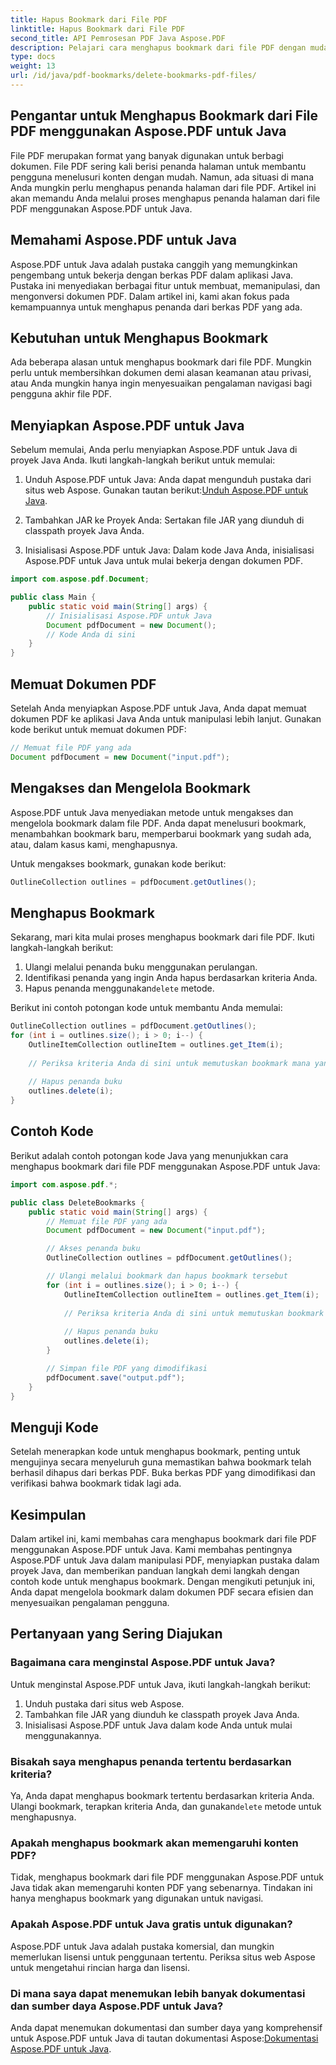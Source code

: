 ```yaml
---
title: Hapus Bookmark dari File PDF
linktitle: Hapus Bookmark dari File PDF
second_title: API Pemrosesan PDF Java Aspose.PDF
description: Pelajari cara menghapus bookmark dari file PDF dengan mudah menggunakan Aspose.PDF untuk Java. Panduan langkah demi langkah dan contoh kode kami memudahkannya.
type: docs
weight: 13
url: /id/java/pdf-bookmarks/delete-bookmarks-pdf-files/
---
```


## Pengantar untuk Menghapus Bookmark dari File PDF menggunakan Aspose.PDF untuk Java

File PDF merupakan format yang banyak digunakan untuk berbagi dokumen. File PDF sering kali berisi penanda halaman untuk membantu pengguna menelusuri konten dengan mudah. Namun, ada situasi di mana Anda mungkin perlu menghapus penanda halaman dari file PDF. Artikel ini akan memandu Anda melalui proses menghapus penanda halaman dari file PDF menggunakan Aspose.PDF untuk Java.

## Memahami Aspose.PDF untuk Java

Aspose.PDF untuk Java adalah pustaka canggih yang memungkinkan pengembang untuk bekerja dengan berkas PDF dalam aplikasi Java. Pustaka ini menyediakan berbagai fitur untuk membuat, memanipulasi, dan mengonversi dokumen PDF. Dalam artikel ini, kami akan fokus pada kemampuannya untuk menghapus penanda dari berkas PDF yang ada.

## Kebutuhan untuk Menghapus Bookmark

Ada beberapa alasan untuk menghapus bookmark dari file PDF. Mungkin perlu untuk membersihkan dokumen demi alasan keamanan atau privasi, atau Anda mungkin hanya ingin menyesuaikan pengalaman navigasi bagi pengguna akhir file PDF.

## Menyiapkan Aspose.PDF untuk Java

Sebelum memulai, Anda perlu menyiapkan Aspose.PDF untuk Java di proyek Java Anda. Ikuti langkah-langkah berikut untuk memulai:

1.  Unduh Aspose.PDF untuk Java: Anda dapat mengunduh pustaka dari situs web Aspose. Gunakan tautan berikut:[Unduh Aspose.PDF untuk Java](https://releases.aspose.com/pdf/java/).

2. Tambahkan JAR ke Proyek Anda: Sertakan file JAR yang diunduh di classpath proyek Java Anda.

3. Inisialisasi Aspose.PDF untuk Java: Dalam kode Java Anda, inisialisasi Aspose.PDF untuk Java untuk mulai bekerja dengan dokumen PDF.

```java
import com.aspose.pdf.Document;

public class Main {
    public static void main(String[] args) {
        // Inisialisasi Aspose.PDF untuk Java
        Document pdfDocument = new Document();
        // Kode Anda di sini
    }
}
```

## Memuat Dokumen PDF

Setelah Anda menyiapkan Aspose.PDF untuk Java, Anda dapat memuat dokumen PDF ke aplikasi Java Anda untuk manipulasi lebih lanjut. Gunakan kode berikut untuk memuat dokumen PDF:

```java
// Memuat file PDF yang ada
Document pdfDocument = new Document("input.pdf");
```

## Mengakses dan Mengelola Bookmark

Aspose.PDF untuk Java menyediakan metode untuk mengakses dan mengelola bookmark dalam file PDF. Anda dapat menelusuri bookmark, menambahkan bookmark baru, memperbarui bookmark yang sudah ada, atau, dalam kasus kami, menghapusnya.

Untuk mengakses bookmark, gunakan kode berikut:

```java
OutlineCollection outlines = pdfDocument.getOutlines();
```

## Menghapus Bookmark

Sekarang, mari kita mulai proses menghapus bookmark dari file PDF. Ikuti langkah-langkah berikut:

1. Ulangi melalui penanda buku menggunakan perulangan.
2. Identifikasi penanda yang ingin Anda hapus berdasarkan kriteria Anda.
3.  Hapus penanda menggunakan`delete` metode.

Berikut ini contoh potongan kode untuk membantu Anda memulai:

```java
OutlineCollection outlines = pdfDocument.getOutlines();
for (int i = outlines.size(); i > 0; i--) {
    OutlineItemCollection outlineItem = outlines.get_Item(i);
    
    // Periksa kriteria Anda di sini untuk memutuskan bookmark mana yang akan dihapus
    
    // Hapus penanda buku
    outlines.delete(i);
}
```

## Contoh Kode

Berikut adalah contoh potongan kode Java yang menunjukkan cara menghapus bookmark dari file PDF menggunakan Aspose.PDF untuk Java:

```java
import com.aspose.pdf.*;

public class DeleteBookmarks {
    public static void main(String[] args) {
        // Memuat file PDF yang ada
        Document pdfDocument = new Document("input.pdf");

        // Akses penanda buku
        OutlineCollection outlines = pdfDocument.getOutlines();

        // Ulangi melalui bookmark dan hapus bookmark tersebut
        for (int i = outlines.size(); i > 0; i--) {
            OutlineItemCollection outlineItem = outlines.get_Item(i);
            
            // Periksa kriteria Anda di sini untuk memutuskan bookmark mana yang akan dihapus
            
            // Hapus penanda buku
            outlines.delete(i);
        }

        // Simpan file PDF yang dimodifikasi
        pdfDocument.save("output.pdf");
    }
}
```

## Menguji Kode

Setelah menerapkan kode untuk menghapus bookmark, penting untuk mengujinya secara menyeluruh guna memastikan bahwa bookmark telah berhasil dihapus dari berkas PDF. Buka berkas PDF yang dimodifikasi dan verifikasi bahwa bookmark tidak lagi ada.

## Kesimpulan

Dalam artikel ini, kami membahas cara menghapus bookmark dari file PDF menggunakan Aspose.PDF untuk Java. Kami membahas pentingnya Aspose.PDF untuk Java dalam manipulasi PDF, menyiapkan pustaka dalam proyek Java, dan memberikan panduan langkah demi langkah dengan contoh kode untuk menghapus bookmark. Dengan mengikuti petunjuk ini, Anda dapat mengelola bookmark dalam dokumen PDF secara efisien dan menyesuaikan pengalaman pengguna.

## Pertanyaan yang Sering Diajukan

### Bagaimana cara menginstal Aspose.PDF untuk Java?

Untuk menginstal Aspose.PDF untuk Java, ikuti langkah-langkah berikut:
1. Unduh pustaka dari situs web Aspose.
2. Tambahkan file JAR yang diunduh ke classpath proyek Java Anda.
3. Inisialisasi Aspose.PDF untuk Java dalam kode Anda untuk mulai menggunakannya.

### Bisakah saya menghapus penanda tertentu berdasarkan kriteria?

 Ya, Anda dapat menghapus bookmark tertentu berdasarkan kriteria Anda. Ulangi bookmark, terapkan kriteria Anda, dan gunakan`delete` metode untuk menghapusnya.

### Apakah menghapus bookmark akan memengaruhi konten PDF?

Tidak, menghapus bookmark dari file PDF menggunakan Aspose.PDF untuk Java tidak akan memengaruhi konten PDF yang sebenarnya. Tindakan ini hanya menghapus bookmark yang digunakan untuk navigasi.

### Apakah Aspose.PDF untuk Java gratis untuk digunakan?

Aspose.PDF untuk Java adalah pustaka komersial, dan mungkin memerlukan lisensi untuk penggunaan tertentu. Periksa situs web Aspose untuk mengetahui rincian harga dan lisensi.

### Di mana saya dapat menemukan lebih banyak dokumentasi dan sumber daya Aspose.PDF untuk Java?

 Anda dapat menemukan dokumentasi dan sumber daya yang komprehensif untuk Aspose.PDF untuk Java di tautan dokumentasi Aspose:[Dokumentasi Aspose.PDF untuk Java](https://reference.aspose.com/pdf/java/).